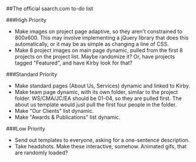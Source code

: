 ##The official saarch.com to-do list

###High Priority
-	Make images on project page adaptive, so they aren't constrained to 800x600. This may involve implementing a jQuery library that does this automatically, or it may be as simple as changing a line of CSS.
-	Make 8 project images on main page dynamic, pulled from the first 8 projects on the project list. Maybe randomize it? Or, have projects tagged "Featured", and have Kirby look for that?

###Standard Priority
-	Make standard pages (About Us, Services) dynamic and linked to Kirby.
-	Make team page dynamic, with its own folder, similar to the project folder. WS/CMA/JC/EA should be 01-04, so they are pulled first. The about us template would just pull the first four people in the folder.
-	Make "Our Clients" list dynamic.
-	Make "Awards & Publications" list dynamic.

###Low Priority
-	Send out templates to everyone, asking for a one-sentence description.
-	Take headshots. Make these interactive, somehow. Animated gifs, that are randomly loaded?